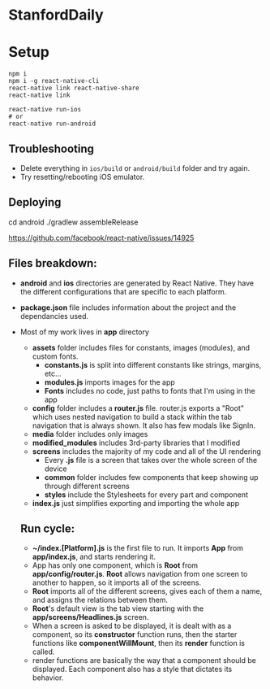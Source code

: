 # StanfordDaily

# Setup
```
npm i
npm i -g react-native-cli
react-native link react-native-share
react-native link

react-native run-ios
# or
react-native run-android
```

## Troubleshooting
- Delete everything in `ios/build` or `android/build` folder and try again.
- Try resetting/rebooting iOS emulator.

## Deploying
cd android
./gradlew assembleRelease


https://github.com/facebook/react-native/issues/14925


## Files breakdown:
- <b>android</b> and <b>ios</b> directories are generated by React Native. They have the different configurations that are specific to each platform.
- <b>package.json</b> file includes information about the project and the dependancies used.
- Most of my work lives in <b>app</b> directory
  - <b>assets</b> folder includes files for constants, images (modules), and custom fonts.
      - <b>constants.js</b> is split into different constants like strings, margins, etc...
      - <b>modules.js</b> imports images for the app
      - <b>Fonts</b> includes no code, just paths to fonts that I'm using in the app
  - <b>config</b> folder includes a <b>router.js</b> file. router.js exports a "Root" which uses nested navigation to build a stack within the tab navigation that is always shown. It also has few modals like SignIn.
  - <b>media</b> folder includes only images
  - <b>modified_modules</b> includes 3rd-party libraries that I modified
  - <b>screens</b> includes the majority of my code and all of the UI rendering
    - Every <b>.js</b> file is a screen that takes over the whole screen of the device
    - <b>common</b> folder includes few components that keep showing up through different screens
    - <b>styles</b> include the Stylesheets for every part and component
  - <b>index.js</b> just simplifies exporting and importing the whole app
  
  ## Run cycle:
  - <b>~/index.[Platform].js</b> is the first file to run. It imports <b>App</b> from <b>app/index.js</b>, and starts rendering it.
  - App has only one component, which is <b>Root</b> from <b>app/config/router.js</b>. <b>Root</b> allows navigation from one screen to another to happen, so it imports all of the screens.
  - <b>Root</b> imports all of the different screens, gives each of them a name, and assigns the relations between them.
  - <b>Root</b>'s default view is the tab view starting with the <b>app/screens/Headlines.js</b> screen.
  - When a screen is asked to be displayed, it is dealt with as a component, so its <b>constructor</b> function runs, then the starter functions like <b>componentWillMount</b>, then its <b>render</b> function is called.
  - render functions are basically the way that a component should be displayed. Each component also has a style that dictates its behavior.
  
